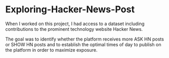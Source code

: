 # Exploring-Hacker-News-Post

When I worked on this project, I had access to a dataset including contributions to the prominent technology website Hacker News.

The goal was to identify whether the platform receives more ASK HN posts or SHOW HN posts and to establish the optimal times of day to publish on the platform in order to maximize exposure.
